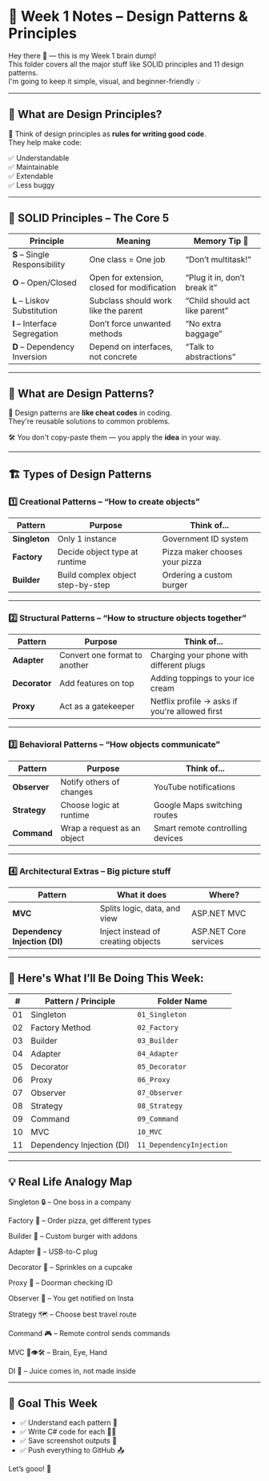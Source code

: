 # 🧠 Week 1 Notes – Design Patterns & Principles

Hey there 👋 — this is my Week 1 brain dump!  
This folder covers all the major stuff like SOLID principles and 11 design patterns.  
I'm going to keep it simple, visual, and beginner-friendly 💡

---

## 🌱 What are Design Principles?

🧭 Think of design principles as **rules for writing good code**.  
They help make code:

✅ Understandable  
✅ Maintainable  
✅ Extendable  
✅ Less buggy

---

## 🔐 SOLID Principles – The Core 5

| Principle | Meaning | Memory Tip 🧠 |
|----------|--------|---------------|
| **S** – Single Responsibility | One class = One job | “Don’t multitask!” |
| **O** – Open/Closed | Open for extension, closed for modification | “Plug it in, don’t break it” |
| **L** – Liskov Substitution | Subclass should work like the parent | “Child should act like parent” |
| **I** – Interface Segregation | Don’t force unwanted methods | “No extra baggage” |
| **D** – Dependency Inversion | Depend on interfaces, not concrete | “Talk to abstractions” |


---

## 🧱 What are Design Patterns?

🎯 Design patterns are **like cheat codes** in coding.  
They're reusable solutions to common problems.

🛠️ You don't copy-paste them — you apply the **idea** in your way.

---

## 🏗️ Types of Design Patterns

### 1️⃣ Creational Patterns – “How to create objects”

| Pattern     | Purpose | Think of... |
|-------------|---------|-------------|
| **Singleton** | Only 1 instance | Government ID system |
| **Factory** | Decide object type at runtime | Pizza maker chooses your pizza |
| **Builder** | Build complex object step-by-step | Ordering a custom burger |

---

### 2️⃣ Structural Patterns – “How to structure objects together”

| Pattern     | Purpose | Think of... |
|-------------|---------|-------------|
| **Adapter** | Convert one format to another | Charging your phone with different plugs |
| **Decorator** | Add features on top | Adding toppings to your ice cream |
| **Proxy** | Act as a gatekeeper | Netflix profile → asks if you're allowed first |

---

### 3️⃣ Behavioral Patterns – “How objects communicate”

| Pattern     | Purpose | Think of... |
|-------------|---------|-------------|
| **Observer** | Notify others of changes | YouTube notifications |
| **Strategy** | Choose logic at runtime | Google Maps switching routes |
| **Command** | Wrap a request as an object | Smart remote controlling devices |

---

### 4️⃣ Architectural Extras – Big picture stuff

| Pattern        | What it does | Where? |
|----------------|--------------|--------|
| **MVC**        | Splits logic, data, and view | ASP.NET MVC |
| **Dependency Injection (DI)** | Inject instead of creating objects | ASP.NET Core services |

---

## 📘 Here's What I’ll Be Doing This Week:

| #  | Pattern / Principle         | Folder Name              |
|----|-----------------------------|--------------------------|
| 01 | Singleton                   | `01_Singleton`           |
| 02 | Factory Method              | `02_Factory`             |
| 03 | Builder                     | `03_Builder`             |
| 04 | Adapter                     | `04_Adapter`             |
| 05 | Decorator                   | `05_Decorator`           |
| 06 | Proxy                       | `06_Proxy`               |
| 07 | Observer                    | `07_Observer`            |
| 08 | Strategy                    | `08_Strategy`            |
| 09 | Command                     | `09_Command`             |
| 10 | MVC                         | `10_MVC`                 |
| 11 | Dependency Injection (DI)  | `11_DependencyInjection` |

---

## 💡 Real Life Analogy Map

Singleton 🔒 – One boss in a company

Factory 🍕 – Order pizza, get different types

Builder 🍔 – Custom burger with addons

Adapter 🔌 – USB-to-C plug

Decorator 🧁 – Sprinkles on a cupcake

Proxy 🪪 – Doorman checking ID

Observer 📣 – You get notified on Insta

Strategy 🗺️ – Choose best travel route

Command 🎮 – Remote control sends commands

MVC 🧠👁️🛠️ – Brain, Eye, Hand

DI 🧃 – Juice comes in, not made inside


---

## 🧪 Goal This Week

- ✅ Understand each pattern 💭
- ✅ Write C# code for each 🧑‍💻
- ✅ Save screenshot outputs 📸
- ✅ Push everything to GitHub 📤

Let’s gooo! 🚀

